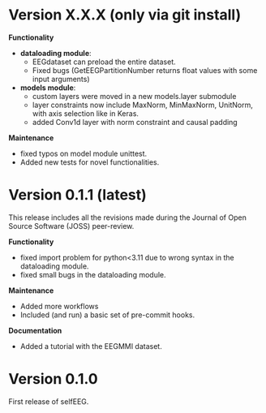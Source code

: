 # Version X.X.X (only via git install)

**Functionality**

- **dataloading module**:
    - EEGdataset can preload the entire dataset.
    - Fixed bugs
      (GetEEGPartitionNumber returns float values with some input arguments)
- **models module**:
    - custom layers were moved in a new models.layer submodule
    - layer constraints now include MaxNorm, MinMaxNorm, UnitNorm, with axis
      selection like in Keras.
    - added Conv1d layer with norm constraint and causal padding

**Maintenance**

* fixed typos on model module unittest.
* Added new tests for novel functionalities.


# Version 0.1.1 (latest)

This release includes all the revisions made during the Journal of Open Source
Software (JOSS) peer-review.

**Functionality**

* fixed import problem for python<3.11 due to wrong syntax in the dataloading module.
* fixed small bugs in the dataloading module.

**Maintenance**

* Added more workflows
* Included (and run) a basic set of pre-commit hooks.

**Documentation**

* Added a tutorial with the EEGMMI dataset.


# Version 0.1.0

First release of selfEEG.
